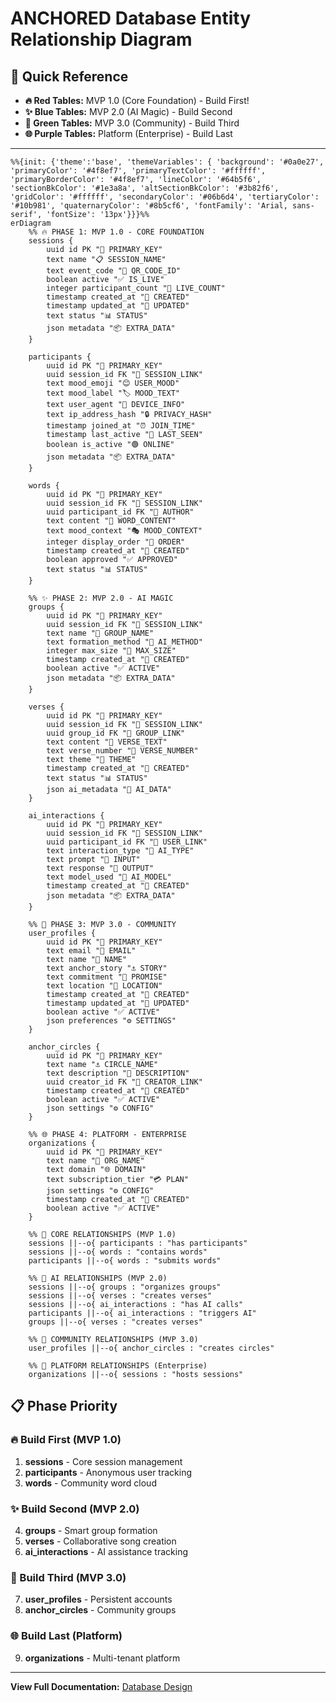 # ANCHORED Database Entity Relationship Diagram

## 🎯 Quick Reference
- **🔥 Red Tables:** MVP 1.0 (Core Foundation) - Build First!
- **✨ Blue Tables:** MVP 2.0 (AI Magic) - Build Second  
- **🚀 Green Tables:** MVP 3.0 (Community) - Build Third
- **🌐 Purple Tables:** Platform (Enterprise) - Build Last

---

```mermaid
%%{init: {'theme':'base', 'themeVariables': { 'background': '#0a0e27', 'primaryColor': '#4f8ef7', 'primaryTextColor': '#ffffff', 'primaryBorderColor': '#4f8ef7', 'lineColor': '#64b5f6', 'sectionBkColor': '#1e3a8a', 'altSectionBkColor': '#3b82f6', 'gridColor': '#ffffff', 'secondaryColor': '#06b6d4', 'tertiaryColor': '#10b981', 'quaternaryColor': '#8b5cf6', 'fontFamily': 'Arial, sans-serif', 'fontSize': '13px'}}}%%
erDiagram
    %% 🔥 PHASE 1: MVP 1.0 - CORE FOUNDATION
    sessions {
        uuid id PK "🔑 PRIMARY_KEY"
        text name "📋 SESSION_NAME"
        text event_code "🎯 QR_CODE_ID"
        boolean active "✅ IS_LIVE"
        integer participant_count "👥 LIVE_COUNT"
        timestamp created_at "📅 CREATED"
        timestamp updated_at "🔄 UPDATED"
        text status "📊 STATUS"
        json metadata "📦 EXTRA_DATA"
    }
    
    participants {
        uuid id PK "🔑 PRIMARY_KEY"
        uuid session_id FK "🔗 SESSION_LINK"
        text mood_emoji "😊 USER_MOOD"
        text mood_label "🏷️ MOOD_TEXT"
        text user_agent "📱 DEVICE_INFO"
        text ip_address_hash "🔒 PRIVACY_HASH"
        timestamp joined_at "⏰ JOIN_TIME"
        timestamp last_active "💫 LAST_SEEN"
        boolean is_active "🟢 ONLINE"
        json metadata "📦 EXTRA_DATA"
    }
    
    words {
        uuid id PK "🔑 PRIMARY_KEY"
        uuid session_id FK "🔗 SESSION_LINK"
        uuid participant_id FK "👤 AUTHOR"
        text content "💬 WORD_CONTENT"
        text mood_context "🎭 MOOD_CONTEXT"
        integer display_order "🎯 ORDER"
        timestamp created_at "📅 CREATED"
        boolean approved "✅ APPROVED"
        text status "📊 STATUS"
    }
    
    %% ✨ PHASE 2: MVP 2.0 - AI MAGIC
    groups {
        uuid id PK "🔑 PRIMARY_KEY"
        uuid session_id FK "🔗 SESSION_LINK"
        text name "👥 GROUP_NAME"
        text formation_method "🧠 AI_METHOD"
        integer max_size "📏 MAX_SIZE"
        timestamp created_at "📅 CREATED"
        boolean active "✅ ACTIVE"
        json metadata "📦 EXTRA_DATA"
    }
    
    verses {
        uuid id PK "🔑 PRIMARY_KEY"
        uuid session_id FK "🔗 SESSION_LINK"
        uuid group_id FK "👥 GROUP_LINK"
        text content "🎵 VERSE_TEXT"
        text verse_number "🔢 VERSE_NUMBER"
        text theme "🎨 THEME"
        timestamp created_at "📅 CREATED"
        text status "📊 STATUS"
        json ai_metadata "🤖 AI_DATA"
    }
    
    ai_interactions {
        uuid id PK "🔑 PRIMARY_KEY"
        uuid session_id FK "🔗 SESSION_LINK"
        uuid participant_id FK "👤 USER_LINK"
        text interaction_type "🤖 AI_TYPE"
        text prompt "💭 INPUT"
        text response "🎯 OUTPUT"
        text model_used "🧠 AI_MODEL"
        timestamp created_at "📅 CREATED"
        json metadata "📦 EXTRA_DATA"
    }
    
    %% 🚀 PHASE 3: MVP 3.0 - COMMUNITY
    user_profiles {
        uuid id PK "🔑 PRIMARY_KEY"
        text email "📧 EMAIL"
        text name "👤 NAME"
        text anchor_story "⚓ STORY"
        text commitment "🤝 PROMISE"
        text location "📍 LOCATION"
        timestamp created_at "📅 CREATED"
        timestamp updated_at "🔄 UPDATED"
        boolean active "✅ ACTIVE"
        json preferences "⚙️ SETTINGS"
    }
    
    anchor_circles {
        uuid id PK "🔑 PRIMARY_KEY"
        text name "⚓ CIRCLE_NAME"
        text description "📝 DESCRIPTION"
        uuid creator_id FK "👤 CREATOR_LINK"
        timestamp created_at "📅 CREATED"
        boolean active "✅ ACTIVE"
        json settings "⚙️ CONFIG"
    }
    
    %% 🌐 PHASE 4: PLATFORM - ENTERPRISE
    organizations {
        uuid id PK "🔑 PRIMARY_KEY"
        text name "🏢 ORG_NAME"
        text domain "🌐 DOMAIN"
        text subscription_tier "💳 PLAN"
        json settings "⚙️ CONFIG"
        timestamp created_at "📅 CREATED"
        boolean active "✅ ACTIVE"
    }

    %% 🔗 CORE RELATIONSHIPS (MVP 1.0)
    sessions ||--o{ participants : "has participants"
    sessions ||--o{ words : "contains words"
    participants ||--o{ words : "submits words"
    
    %% 🔗 AI RELATIONSHIPS (MVP 2.0)  
    sessions ||--o{ groups : "organizes groups"
    sessions ||--o{ verses : "creates verses"
    sessions ||--o{ ai_interactions : "has AI calls"
    participants ||--o{ ai_interactions : "triggers AI"
    groups ||--o{ verses : "creates verses"
    
    %% 🔗 COMMUNITY RELATIONSHIPS (MVP 3.0)
    user_profiles ||--o{ anchor_circles : "creates circles"
    
    %% 🔗 PLATFORM RELATIONSHIPS (Enterprise)
    organizations ||--o{ sessions : "hosts sessions"
```

## 📋 Phase Priority

### 🔥 Build First (MVP 1.0)
1. **sessions** - Core session management
2. **participants** - Anonymous user tracking  
3. **words** - Community word cloud

### ✨ Build Second (MVP 2.0)
4. **groups** - Smart group formation
5. **verses** - Collaborative song creation
6. **ai_interactions** - AI assistance tracking

### 🚀 Build Third (MVP 3.0)  
7. **user_profiles** - Persistent accounts
8. **anchor_circles** - Community groups

### 🌐 Build Last (Platform)
9. **organizations** - Multi-tenant platform

---

**View Full Documentation:** [Database Design](database-design.md)